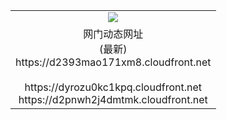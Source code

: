 ﻿<table>
  <tr></tr>
  <tr><td colspan=2 align=center><img src="https://d2393mao171xm8.cloudfront.net/Up/oGate.jpg" /></td></tr>
  <tr><td colspan=2 align=center>网门动态网址<br/>(最新)
<br>https://d2393mao171xm8.cloudfront.net
<br/>
<br>https://dyrozu0kc1kpq.cloudfront.net
<br>https://d2pnwh2j4dmtmk.cloudfront.net
    </td>
  </tr>
</table>

